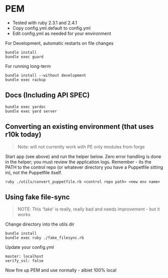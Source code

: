 # PEM

- Tested with ruby 2.3.1 and 2.4.1
- Copy config.yml.default to config.yml
- Edit config.yml as needed for your environment

For Development, automatic restarts on file changes
```
bundle install
bundle exec guard
```

For running long-term
```
bundle install --without development
bundle exec rackup
```

## Docs (Including API SPEC)
```
bundle exec yardoc
bundle exec yard server
```


## Converting an existing environment (that uses r10k today)

> Note: will not currently work with PE only modules from forge

Start app (see above) and run the helper below.  Zero error handling is done in the helper; you must review the application logs.  Remember - its the PATH to the control repo (or whatever directory you have a Puppetfile sitting in), not the Puppetfile itself.
```
ruby ./utils/convert_puppetfile.rb <control repo path> <new env name>
```


## Using fake file-sync
> NOTE: This 'fake' is really, really bad and needs improvement - but it works

Change directory into the utils dir
```
bundle install
bundle exec ruby ./fake_filesync.rb
```

Update your config.yml
```
master: localhost
verify_ssl: false
```

Now fire up PEM and use normally - albiet 100% local

